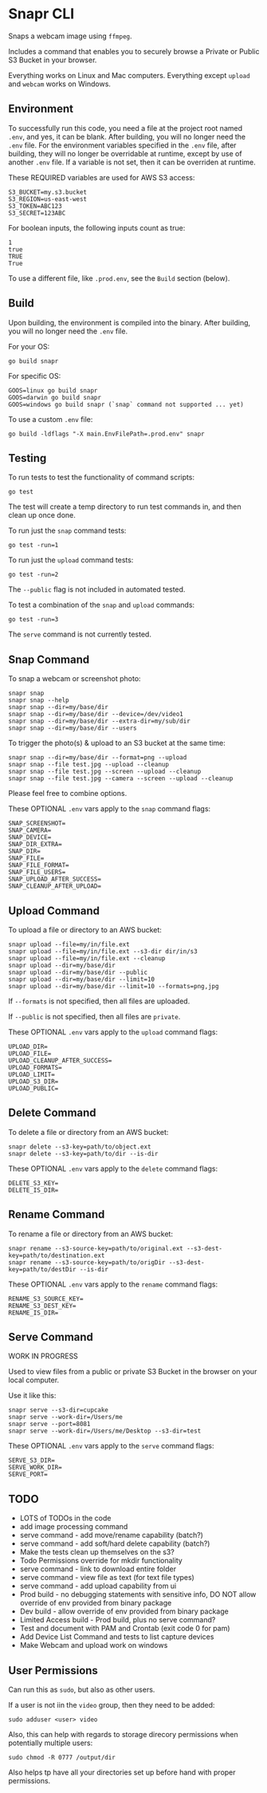 
# Snapr CLI

Snaps a webcam image using `ffmpeg`.

Includes a command that enables you to securely browse a Private or Public S3 Bucket in your browser. 

Everything works on Linux and Mac computers. 
Everything except `upload` and `webcam` works on Windows. 

## Environment

To successfully run this code, you need a file at the project root named `.env`, and yes, it can be blank.
After building, you will no longer need the `.env` file.
For the environment variables specified in the `.env` file, after building, they will no longer be overridable at runtime, except by use of another `.env` file. 
If a variable is not set, then it can be overriden at runtime.

These REQUIRED variables are used for AWS S3 access:
```
S3_BUCKET=my.s3.bucket
S3_REGION=us-east-west
S3_TOKEN=ABC123
S3_SECRET=123ABC
```

For boolean inputs, the following inputs count as true:
```
1
true
TRUE
True
``` 

To use a different file, like `.prod.env`, see the `Build` section (below).

## Build

Upon building, the environment is compiled into the binary.
After building, you will no longer need the `.env` file.

For your OS:
```
go build snapr
```

For specific OS:
```
GOOS=linux go build snapr
GOOS=darwin go build snapr
GOOS=windows go build snapr (`snap` command not supported ... yet)
```

To use a custom `.env` file:
```
go build -ldflags "-X main.EnvFilePath=.prod.env" snapr
```

## Testing

To run tests to test the functionality of command scripts:
```
go test
```

The test will create a temp directory to run test commands in, and then clean up once done.

To run just the `snap` command tests:
```
go test -run=1
```

To run just the `upload` command tests:
```
go test -run=2
```
The `--public` flag is not included in automated tested.

To test a combination of the `snap` and `upload` commands:
```
go test -run=3
```

The `serve` command is not currently tested.

## Snap Command

To snap a webcam or screenshot photo:
```
snapr snap
snapr snap --help
snapr snap --dir=my/base/dir
snapr snap --dir=my/base/dir --device=/dev/video1
snapr snap --dir=my/base/dir --extra-dir=my/sub/dir
snapr snap --dir=my/base/dir --users
```

To trigger the photo(s) & upload to an S3 bucket at the same time:
```
snapr snap --dir=my/base/dir --format=png --upload 
snapr snap --file test.jpg --upload --cleanup
snapr snap --file test.jpg --screen --upload --cleanup
snapr snap --file test.jpg --camera --screen --upload --cleanup
```

Please feel free to combine options.

These OPTIONAL `.env` vars apply to the `snap` command flags:
```
SNAP_SCREENSHOT=
SNAP_CAMERA=
SNAP_DEVICE=
SNAP_DIR_EXTRA=
SNAP_DIR=
SNAP_FILE=
SNAP_FILE_FORMAT=
SNAP_FILE_USERS=
SNAP_UPLOAD_AFTER_SUCCESS=
SNAP_CLEANUP_AFTER_UPLOAD=
```

## Upload Command

To upload a file or directory to an AWS bucket:
```
snapr upload --file=my/in/file.ext 
snapr upload --file=my/in/file.ext --s3-dir dir/in/s3
snapr upload --file=my/in/file.ext --cleanup
snapr upload --dir=my/base/dir 
snapr upload --dir=my/base/dir --public
snapr upload --dir=my/base/dir --limit=10
snapr upload --dir=my/base/dir --limit=10 --formats=png,jpg
```

If `--formats` is not specified, then all files are uploaded.

If `--public` is not specified, then all files are `private`.

These OPTIONAL `.env` vars apply to the `upload` command flags:
```
UPLOAD_DIR=
UPLOAD_FILE=
UPLOAD_CLEANUP_AFTER_SUCCESS=
UPLOAD_FORMATS=
UPLOAD_LIMIT=
UPLOAD_S3_DIR=
UPLOAD_PUBLIC=
```

## Delete Command

To delete a file or directory from an AWS bucket:
```
snapr delete --s3-key=path/to/object.ext 
snapr delete --s3-key=path/to/dir --is-dir
```

These OPTIONAL `.env` vars apply to the `delete` command flags:
```
DELETE_S3_KEY=
DELETE_IS_DIR=
```

## Rename Command

To rename a file or directory from an AWS bucket:
```
snapr rename --s3-source-key=path/to/original.ext --s3-dest-key=path/to/destination.ext 
snapr rename --s3-source-key=path/to/origDir --s3-dest-key=path/to/destDir --is-dir
```

These OPTIONAL `.env` vars apply to the `rename` command flags:
```
RENAME_S3_SOURCE_KEY=
RENAME_S3_DEST_KEY=
RENAME_IS_DIR=
```

## Serve Command

WORK IN PROGRESS

Used to view files from a public or private S3 Bucket in the browser on your local computer.

Use it like this:
```
snapr serve --s3-dir=cupcake
snapr serve --work-dir=/Users/me
snapr serve --port=8081
snapr serve --work-dir=/Users/me/Desktop --s3-dir=test
```

These OPTIONAL `.env` vars apply to the `serve` command flags:
```
SERVE_S3_DIR=
SERVE_WORK_DIR=
SERVE_PORT=
```

## TODO

- LOTS of TODOs in the code
- add image processing command
- serve command - add move/rename capability (batch?)
- serve command - add soft/hard delete capability (batch?)
- Make the tests clean up themselves on the s3?
- Todo Permissions override for mkdir functionality
- serve command - link to download entire folder
- serve command - view file as text (for text file types)
- serve command - add upload capability from ui
- Prod build - no debugging statements with sensitive info, DO NOT allow override of env provided from binary package
- Dev build - allow override of env provided from binary package
- Limited Access build - Prod build, plus no serve command?
- Test and document with PAM and Crontab (exit code 0 for pam)
- Add Device List Command and tests to list capture devices
- Make Webcam and upload work on windows


## User Permissions

Can run this as `sudo`, but also as other users.

If a user is not iin the `video` group, then they need to be added:
```
sudo adduser <user> video
```

Also, this can help with regards to storage direcory permissions when potentially multiple users:
```
sudo chmod -R 0777 /output/dir
```

Also helps tp have all your directories set up before hand with proper permissions.
